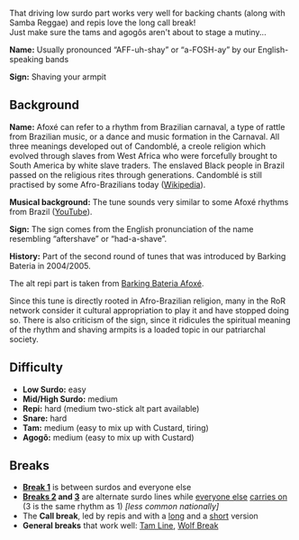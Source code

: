 That driving low surdo part works very well for backing chants (along with Samba Reggae) and repis love the long call break!  
Just make sure the tams and agogôs aren't about to stage a mutiny...

**Name:** Usually pronounced “AFF-uh-shay” or “a-FOSH-ay” by our English-speaking bands

**Sign:** Shaving your armpit

## Background

**Name:** Afoxé can refer to a rhythm from Brazilian carnaval, a type of rattle from Brazilian music, or a dance and music formation in the Carnaval. All three meanings developed out of Candomblé, a creole religion which evolved through slaves from West Africa who were forcefully brought to South America by white slave traders. The enslaved Black people in Brazil passed on the religious rites through generations. Candomblé is still practised by some Afro-Brazilians today ([Wikipedia](https://en.wikipedia.org/wiki/Afox%C3%AA)).

**Musical background:** The tune sounds very similar to some Afoxé rhythms from Brazil ([YouTube](https://youtu.be/WCah-JgDktA?t=301)).

**Sign:** The sign comes from the English pronunciation of the name resembling “aftershave” or “had-a-shave”.

**History:** Part of the second round of tunes that was introduced by Barking Bateria in 2004/2005.

The alt repi part is taken from [Barking Bateria Afoxé](https://soundcloud.com/barking-bateria/afoxe-in-to-nova-balanca#t=1:22).


Since this tune is directly rooted in Afro-Brazilian religion, many in the RoR network consider it cultural appropriation to play it and have stopped doing so. There is also criticism of the sign, since it ridicules the spiritual meaning of the rhythm and shaving armpits is a loaded topic in our patriarchal society.


## Difficulty

* **Low Surdo:** easy
* **Mid/High Surdo:** medium
* **Repi:** hard (medium two-stick alt part available)
* **Snare:** hard
* **Tam:** medium (easy to mix up with Custard, tiring)
* **Agogô:** medium (easy to mix up with Custard)

## Breaks

* [**Break 1**](/#/listen/Afoxe/Break%201) is between surdos and everyone else
* **[Breaks 2](/#/listen/Afoxe/Break%202) and [3](/#/listen/Afoxe/Break%203)** are alternate surdo lines while [everyone else](/#/listen/Afoxe/Tune%20Break%202) [carries on](/#/listen/Afoxe/Tune%20Break%203) (3 is the same rhythm as 1) _\[less common nationally\]_
* The **Call break**, led by repis and with a [long](/#/listen/Afoxe/Long%20call) and a [short](/#/listen/Afoxe/Short%20call) version
* **General breaks** that work well: [Tam Line](/#/listen/Afoxe/Tam%20Line), [Wolf Break](/#/listen/More%20Breaks/Wolf%20Break)
